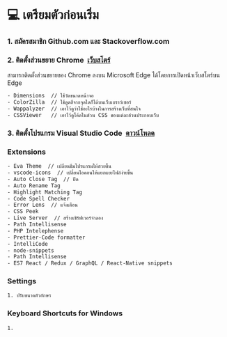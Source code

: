# :computer: เตรียมตัวก่อนเริ่ม
<h3 align="left">1. สมัครสมาชิก Github.com และ Stackoverflow.com</h3>

<h3 align="left">2. ติดตั้งส่วนขยาย Chrome&nbsp;&nbsp;<a href="https://chrome.google.com/webstore/category/extensions">เว็บสโตร์</a></h3>

สามารถติดตั้งส่วนขยายของ Chrome ลงบน Microsoft Edge ได้โดยการเปิดหน้าเว็บสโตร์บน Edge

```bash
- Dimensions  // ใช้วัดขนาดหน้าจอ
- ColorZilla  // ใช้ดูดสีจากจุดใดก็ได้บนเว็บเบราว์เซอร์
- Wappalyzer  // เอาไว้ดูว่าใช้อะไรบ้างในการสร้างเว็บที่สนใจ
- CSSViewer   // เอาไว้ดูโค้ดในส่วน CSS ของแต่ละส่วนประกอบเว็บ
```


<h3 align="left">3. ติดตั้งโปรแกรม Visual Studio Code&nbsp;&nbsp;<a href="https://code.visualstudio.com/">ดาวน์โหลด</a></h3>

### Extensions

```bash
- Eva Theme  // เปลี่ยนธีมโปรแกรมให้สวยขึ้น
- vscode-icons  // เปลี่ยนไอคอนให้แยกแยะไฟล์ง่ายขึ้น
- Auto Close Tag  // ปิด
- Auto Rename Tag
- Highlight Matching Tag
- Code Spell Checker
- Error Lens  // แจ้งเตือน
- CSS Peek
- Live Server  // สร้างเซิร์ฟเวอร์จำลอง
- Path Intellisense
- PHP Intelephense
- Prettier-Code formatter
- IntelliCode
- node-snippets
- Path Intellisense
- ES7 React / Redux / GraphQL / React-Native snippets
```

### Settings
```bash
1. ปรับขนาดตัวอักษร
```

### Keyboard Shortcuts for Windows
```bash
1. 
```



